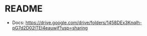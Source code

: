 # README

- Docs: https://drive.google.com/drive/folders/1458DEx3KnqIh-pG7d2D02lTEI4eauwjf?usp=sharing
